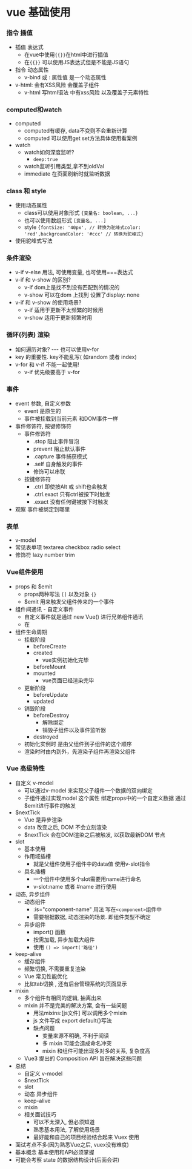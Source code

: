 # vue 基础使用

### 指令 插值
   - 插值 表达式
     - 在vue中使用`{{}}`在html中进行插值
     - 在`{{}}` 可以使用JS表达式但是不能是JS语句
   - 指令 动态属性
     - v-bind 或 : 属性值 是一个动态属性
   - v-html: 会有XSS风险 会覆盖子组件
     - v-html 写html语法 中有xss风险 以及覆盖子元素特性
### computed和watch 
   - computed
     - computed有缓存, data不变则不会重新计算
     - computed 可以使用get set方法具体使用看案例
   - watch
     - watch如何深度监听?
       - `deep:true`
     - watch监听引用类型,拿不到oldVal
     - immediate 在页面刷新时就监听数据
### class 和 style 
   - 使用动态属性
     - class可以使用对象形式 `{变量名: boolean, ...}`
     - 也可以使用数组形式 `[变量名, ...]`
     - style `{fontSize: '40px', // 转换为驼峰式color: 'red',backgroundColor: '#ccc' // 转换为驼峰式}`
   - 使用驼峰式写法
### 条件渲染
   - v-if v-else 用法, 可使用变量, 也可使用===表达式 
   - v-if 和 v-show 的区别?
     - v-if dom上是找不到没有匹配到的情况的
     - v-show 可以在dom 上找到 设置了display: none
   - v-if 和 v-show 的使用场景?
     - v-if 适用于更新不太频繁的时候用
     - v-show 适用于更新频繁时用
### 循环(列表) 渲染
   - 如何遍历对象? --- 也可以使用v-for 
   - key 的重要性. key不能乱写( 如random 或者 index)
   - v-for 和 v-if 不能一起使用!
     - v-if 优先级要高于 v-for
### 事件
   - event 参数, 自定义参数
     - event 是原生的
     - 事件被挂载到当前元素 和DOM事件一样
   - 事件修饰符, 按键修饰符
     - 事件修饰符
       - .stop 阻止事件冒泡
       - prevent 阻止默认事件
       - .capture 事件捕获模式
       - .self 自身触发的事件
       - 修饰可以串联
     - 按键修饰符
       - .ctrl 即使按Alt 或 shift也会触发
       - .ctrl.exact 只有ctrl被按下时触发
       - .exact 没有任何键被按下时触发
   - 观察 事件被绑定到哪里
### 表单
   - v-model
   - 常见表单项 textarea checkbox radio select
   - 修饰符 lazy number trim 
### Vue组件使用
   -  props 和 $emit
      -  props两种写法 `[]` 以及对象 `{}`
      -  $emit 用来触发父组件传来的一个事件
   -  组件间通讯 - 自定义事件
      -  自定义事件就是通过 new Vue() 进行兄弟组件通讯 
      -  在
   -  组件生命周期
      -  挂载阶段
         -  beforeCreate
         -  created
            -  vue实例初始化完毕
         -  beforeMount
         -  mounted  
            -  vue页面已经渲染完毕
      -  更新阶段
         -  beforeUpdate
         -  updated  
      -  销毁阶段
         -  beforeDestroy
            -  解除绑定
            -  销毁子组件以及事件监听器
         -  destroyed
      - 初始化实例时 是由父组件到子组件的这个顺序
      - 渲染时时由内到外，先渲染子组件再渲染父组件
### Vue 高级特性
   - 自定义 v-model
     - 可以通过v-model 来实现父子组件一个数据的双向绑定
     - 子组件通过实现model 这个属性 绑定props中的一个自定义数据 通过$emit进行事件的触发
   - $nextTick
     - Vue 是异步渲染
     - data 改变之后, DOM 不会立刻渲染
     - $nextTick 会在DOM渲染之后被触发, 以获取最新DOM 节点
   - slot
     - 基本使用
     - 作用域插槽
       - 就是父组件使用子组件中的data值 使用v-slot指令
     - 具名插槽
       - 一个组件中使用多个slot需要用name进行命名
       - v-slot:name 或者 #name 进行使用
   - 动态, 异步组件
     - 动态组件
       - :is="component-name" 用法 写在`<component>`组件中
       - 需要根据数据, 动态渲染的场景. 即组件类型不确定
     - 异步组件
       - import() 函数
       - 按需加载, 异步加载大组件
       - 使用 `() => import('路径')`
   - keep-alive
     - 缓存组件
     - 频繁切换, 不需要重复渲染
     - Vue 常见性能优化
     - 比如tab切换 , 还有后台管理系统的页面显示
   - mixin
     - 多个组件有相同的逻辑, 抽离出来
     - mixin 并不是完美的解决方案, 会有一些问题
       - 用法mixins:[js文件] 可以调用多个mixin
       - js 文件写成 export default{}写法 
       - 缺点问题
         - 变量来源不明确, 不利于阅读
         - 多 mixin 可能会造成命名冲突
         - mixin 和组件可能出现多对多的关系, 复杂度高
     - Vue3 提出的 Composition API 旨在解决这些问题 
   - 总结
     - 自定义 v-model
     - $nextTick
     - slot
     - 动态 异步组件
     - keep-alive
     - mixin
     - 相关面试技巧
       - 可以不太深入, 但必须知道
       - 熟悉基本用法, 了解使用场景
       - 最好能和自己的项目经验结合起来
Vuex 使用
   - 面试考点不多(因为熟悉Vue之后, vuex没有难度)
   - 基本概念 基本使用和API必须掌握
   - 可能会考察 state 的数据结构设计(后面会讲)